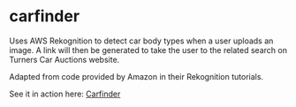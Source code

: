 # carfinder
Uses AWS Rekognition to detect car body types when a user uploads an image. A link will then be generated to take the user to the related search on Turners Car Auctions website.

Adapted from code provided by Amazon in their Rekognition tutorials.

See it in action here: [Carfinder](https://cranky-bohr-792dab.netlify.app/)
